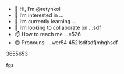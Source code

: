 - 👋 Hi, I’m @retyhkol
- 👀 I’m interested in ...
- 🌱 I’m currently learning ...
- 💞️ I’m looking to collaborate on ...sdf
- 📫 How to reach me ...e526
- 😄 Pronouns: ...wer54
4521sdfsdfjmhghsdf
<!---dfgdfyu534sfd
retyhkol/retyhkol is a ✨ special ✨ repository becsausesdf i45ts `README.md` (this file) appears on your GitHub profile.321sdfcv
You can click the Preview link to take a look at your changes.fh
--->3655653
fgs
